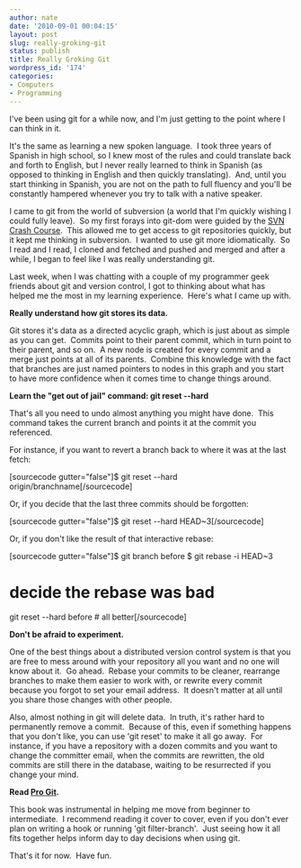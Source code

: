 ```yaml
---
author: nate
date: '2010-09-01 00:04:15'
layout: post
slug: really-groking-git
status: publish
title: Really Groking Git
wordpress_id: '174'
categories:
- Computers
- Programming
---
```


I've been using git for a while now, and I'm just getting to the point where I can think in it.

It's the same as learning a new spoken language.  I took three years of Spanish in high school, so I knew most of the rules and could translate back and forth to English, but I never really learned to think in Spanish (as opposed to thinking in English and then quickly translating).  And, until you start thinking in Spanish, you are not on the path to full fluency and you'll be constantly hampered whenever you try to talk with a native speaker.

I came to git from the world of subversion (a world that I'm quickly wishing I could fully leave).  So my first forays into git-dom were guided by the <a href="http://git-scm.com/course/svn.html">SVN Crash Course</a>.  This allowed me to get access to git repositories quickly, but it kept me thinking in subversion.  I wanted to use git more idiomatically.  So I read and I read, I cloned and fetched and pushed and merged and after a while, I began to feel like I was really understanding git.

Last week, when I was chatting with a couple of my programmer geek friends about git and version control, I got to thinking about what has helped me the most in my learning experience.  Here's what I came up with.

<strong>Really understand how git stores its data.</strong>

Git stores it's data as a directed acyclic graph, which is just about as simple as you can get.  Commits point to their parent commit, which in turn point to their parent, and so on.  A new node is created for every commit and a merge just points at all of its parents.  Combine this knowledge with the fact that branches are just named pointers to nodes in this graph and you start to have more confidence when it comes time to change things around.

<strong>Learn the "get out of jail" command: git reset --hard</strong>

That's all you need to undo almost anything you might have done.  This command takes the current branch and points it at the commit you referenced.

For instance, if you want to revert a branch back to where it was at the last fetch:

[sourcecode gutter="false"]$ git reset --hard origin/branchname[/sourcecode]

Or, if you decide that the last three commits should be forgotten:

[sourcecode gutter="false"]$ git reset --hard HEAD~3[/sourcecode]

Or, if you don't like the result of that interactive rebase:

[sourcecode gutter="false"]$ git branch before
$ git rebase -i HEAD~3
# decide the rebase was bad
git reset --hard before # all better[/sourcecode]

<strong>Don't be afraid to experiment.</strong>

One of the best things about a distributed version control system is that you are free to mess around with your repository all you want and no one will know about it.  Go ahead.  Rebase your commits to be cleaner, rearrange branches to make them easier to work with, or rewrite every commit because you forgot to set your email address.  It doesn't matter at all until you share those changes with other people.

Also, almost nothing in git will delete data.  In truth, it's rather hard to permanently remove a commit.  Because of this, even if something happens that you don't like, you can use 'git reset' to make it all go away.  For instance, if you have a repository with a dozen commits and you want to change the committer email, when the commits are rewritten, the old commits are still there in the database, waiting to be resurrected if you change your mind.

<strong>Read <a href="http://progit.org/book/">Pro Git</a>.</strong>

This book was instrumental in helping me move from beginner to intermediate.  I recommend reading it cover to cover, even if you don't ever plan on writing a hook or running 'git filter-branch'.  Just seeing how it all fits together helps inform day to day decisions when using git.

That's it for now.  Have fun.